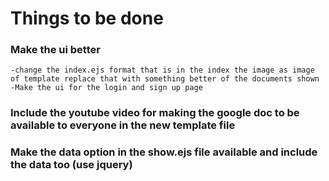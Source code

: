 # Things to be done

### Make the ui better
    -change the index.ejs format that is in the index the image as image of template replace that with something better of the documents shown 
    -Make the ui for the login and sign up page 
    



### Include the youtube video for making the google doc to be available to everyone in the new template file



### Make the data option in the show.ejs file available and include the data too (use jquery)